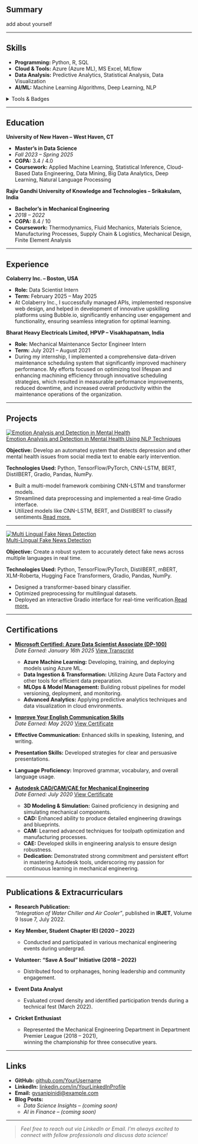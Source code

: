 


## Summary
add about yourself

---

## Skills
- **Programming:** Python, R, SQL  
- **Cloud & Tools:** Azure (Azure ML), MS Excel, MLflow  
- **Data Analysis:** Predictive Analytics, Statistical Analysis, Data Visualization  
- **AI/ML:** Machine Learning Algorithms, Deep Learning, NLP

<details markdown="1">
<summary>Tools & Badges</summary>

![Python](https://img.shields.io/badge/Python-3670A0?style=for-the-badge&logo=python&logoColor=ffdd54)
![R](https://img.shields.io/badge/R-276DC3?style=for-the-badge&logo=r&logoColor=white)
![Azure](https://img.shields.io/badge/Azure-0072C6?style=for-the-badge&logo=microsoftazure&logoColor=white)
![SQL](https://img.shields.io/badge/SQL-4479A1?style=for-the-badge&logo=mysql&logoColor=white)
</details>

---

## Education

**University of New Haven – West Haven, CT**<br>
- **Master’s in Data Science**  
- *Fall 2023 – Spring 2025*  
- **CGPA:** 3.4 / 4.0
- **Coursework:** Applied Machine Learning, Statistical Inference, Cloud-Based Data Engineering, Data Mining, Big Data Analytics, Deep Learning, Natural Language Processing


**Rajiv Gandhi University of Knowledge and Technologies – Srikakulam, India**<br>
- **Bachelor’s in Mechanical Engineering**  
- *2018 – 2022*  
- **CGPA:** 8.4 / 10
- **Coursework:** Thermodynamics, Fluid Mechanics, Materials Science, Manufacturing Processes, Supply Chain & Logistics, Mechanical Design, Finite Element Analysis

---
## Experience

**Colaberry Inc. – Boston, USA**<br>
- **Role:** Data Scientist Intern  
- **Term:** February 2025 – May 2025   
- At Colaberry Inc., I successfully managed APIs, implemented responsive web design, and helped in development of innovative upskilling platforms using Bubble.io, significantly enhancing user engagement and functionality, ensuring seamless integration for optimal learning.

**Bharat Heavy Electricals Limited, HPVP – Visakhapatnam, India**<br>
- **Role:** Mechanical Maintenance Sector Engineer Intern  
- **Term:** July 2021 – August 2021
- During my internship, I implemented a comprehensive data-driven maintenance scheduling system that significantly improved machinery performance. My efforts focused on optimizing tool lifespan and enhancing machining efficiency through innovative scheduling strategies, which resulted in measurable performance improvements, reduced downtime, and increased overall productivity within the maintenance operations of the organization.

---

## Projects 
 
<div class="project-card">
  <!-- Clickable Thumbnail -->
  <a href="{{ '/each-project/emotion-analysis-and-detection-in-mental-health-using-nlp-techniques/' | relative_url }}">
    <img 
      class="project-thumbnail"
      src="{{ '/assets/NLP.jpeg' | relative_url }}"
      alt="Emotion Analysis and Detection in Mental Health"
    />
  </a>

  <!-- Project Details -->
  <div class="project-details">
    <!-- Clickable Title -->
    <a 
      class="project-title"
      href="{{ '/each-project/emotion-analysis-and-detection-in-mental-health-using-nlp-techniques/' | relative_url }}"
    >
      Emotion Analysis and Detection in Mental Health Using NLP Techniques
    </a>
    <p><strong>Objective:</strong> Develop an automated system that detects depression and other mental health issues from social media text to enable early intervention.</p>
    <p><strong>Technologies Used:</strong> Python, TensorFlow/PyTorch, CNN-LSTM, BERT, DistilBERT, Gradio, Pandas, NumPy.</p>
    <ul>
      <li>Built a multi-model framework combining CNN-LSTM and transformer models.</li>
      <li>Streamlined data preprocessing and implemented a real-time Gradio interface.</li>
      <li>Utilized models like CNN-LSTM, BERT, and DistilBERT to classify sentiments.<a href="{{ '/each-project/emotion-analysis-and-detection-in-mental-health-using-nlp-techniques/' | relative_url }}">Read more.</a></li>
    </ul>
  </div>
</div>

---
<div class="project-card">
  <!-- Clickable Thumbnail -->
  <a class="project-link" href="{{ '/each-project/Multi-Lingual-Fake-News-Detection.html' | relative_url }}">
    <img class="project-thumbnail" src="{{ '/assets/Fake-news-detection.png' | relative_url }}" alt="Multi Lingual Fake News Detection">
  </a>

  <!-- Project Details -->
  <div class="project-details">
    <!-- Clickable Title -->
    <a class="project-link project-title" href="{{ '/each-project/Multi-Lingual-Fake-News-Detection.html' | relative_url }}">
      Multi-Lingual Fake News Detection
    </a>
    <p><strong>Objective:</strong> Create a robust system to accurately detect fake news across multiple languages in real time.</p>
    <p><strong>Technologies Used:</strong> Python, TensorFlow/PyTorch, DistilBERT, mBERT, XLM-Roberta, Hugging Face Transformers, Gradio, Pandas, NumPy.</p>
    <ul>
      <li>Designed a transformer-based binary classifier.</li>
      <li>Optimized preprocessing for multilingual datasets.</li>
      <li>Deployed an interactive Gradio interface for real-time verification.<a href="{{ '/each-project/Multi-Lingual-Fake-News-Detection.html' | relative_url }}">Read more.</a></li>
    </ul>
  </div>
</div>

----
## Certifications

- [**Microsoft Certified: Azure Data Scientist Associate (DP-100)**](assets/DP-100-Certificate.pdf)<br>
  *Date Earned: January 16th 2025*  [View Transcript](assets/DP-100-Transcript.pdf)
  - **Azure Machine Learning:** Developing, training, and deploying models using Azure ML.
  - **Data Ingestion & Transformation:** Utilizing Azure Data Factory and other tools for efficient data preparation.
  - **MLOps & Model Management:** Building robust pipelines for model versioning, deployment, and monitoring.
  - **Advanced Analytics:** Applying predictive analytics techniques and data visualization in cloud environments.
 
 - [**Improve Your English Communication Skills**](https://www.coursera.org/account/accomplishments/specialization/2K8EBU7QU3M6)<br>
  *Date Earned: May 2020*  [View Certificate](assets/Coursera-Communication.pdf)
  - **Effective Communication:** Enhanced skills in speaking, listening, and writing.
  - **Presentation Skills:** Developed strategies for clear and persuasive presentations.
  - **Language Proficiency:** Improved grammar, vocabulary, and overall language usage.

- [**Autodesk CAD/CAM/CAE for Mechanical Engineering**](https://coursera.org/verify/specialization/JWBRCATX4CPZ)<br>
  *Date Earned: July 2020*  [View Certificate](assets/Coursera-AutoDesk.pdf)
  - **3D Modeling & Simulation:** Gained proficiency in designing and simulating mechanical components.
  - **CAD:** Enhanced ability to produce detailed engineering drawings and blueprints.
  - **CAM:** Learned advanced techniques for toolpath optimization and manufacturing processes.
  - **CAE:** Developed skills in engineering analysis to ensure design robustness.
  - **Dedication:** Demonstrated strong commitment and persistent effort in mastering Autodesk tools, underscoring my passion for continuous learning in mechanical engineering.

---

## Publications & Extracurriculars
- **Research Publication:**  
  *“Integration of Water Chiller and Air Cooler”*, published in **IRJET**, Volume 9 Issue 7, July 2022.

- **Key Member, Student Chapter IEI (2020 – 2022)**  
  - Conducted and participated in various mechanical engineering events during undergrad.

- **Volunteer: “Save A Soul” Initiative (2018 – 2022)**  
  - Distributed food to orphanages, honing leadership and community engagement.

- **Event Data Analyst**  
  - Evaluated crowd density and identified participation trends during a technical fest (March 2022).

- **Cricket Enthusiast**  
  - Represented the Mechanical Engineering Department in Department Premier League (2018 – 2021),  
    winning the championship for three consecutive years.

---

## Links
- **GitHub:** [github.com/YourUsername](https://github.com/YourUsername)  
- **LinkedIn:** [linkedin.com/in/YourLinkedInProfile](https://linkedin.com/in/YourLinkedInProfile)  
- **Email:** [gvsanipinidi@example.com](mailto:gvsanipinidi@example.com)  
- **Blog Posts:**  
  - *Data Science Insights* – *(coming soon)*  
  - *AI in Finance* – *(coming soon)*  

---

> *Feel free to reach out via LinkedIn or Email. I’m always excited to connect with fellow professionals and discuss data science!*

